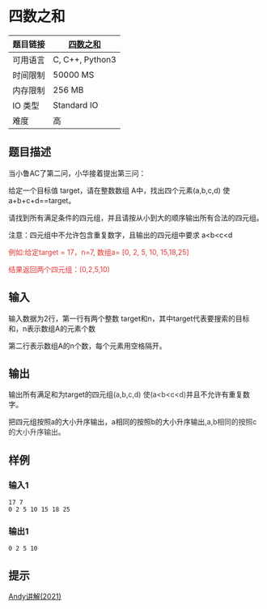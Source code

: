 # 四数之和

| 题目链接 | [四数之和](http://xmuoj.com/problem/NQ060) |
| --- | --- |
| 可用语言 | C, C++, Python3 |
| 时间限制 | 50000 MS |
| 内存限制 | 256 MB |
| IO 类型 | Standard IO |
| 难度 | 高 |

## 题目描述

<p>当小鲁AC了第二问，小华接着提出第三问：<br /></p><p>给定一个目标值 target，请在整数数组 A中，找出四个元素(a,b,c,d) 使a+b+c+d==target。<br /></p><p>请找到所有满足条件的四元组，并且请按从小到大的顺序输出所有合法的四元组。</p><p>注意：四元组中不允许包含重复数字，且输出的四元组中要求 a&lt;b&lt;c&lt;d</p><p><span style="color: rgb(227, 55, 55);">例如:给定target = 17，n=7, 数组a= [0, 2, 5, 10, 15,18,25]</span></p><p><span style="color: rgb(227, 55, 55);">结果返回两个四元组：(0,2,5,10)</span></p>

## 输入

<p>输入数据为2行，第一行有两个整数 target和n，其中target代表要搜索的目标和，n表示数组A的元素个数</p><p>第二行表示数组A的n个数，每个元素用空格隔开。</p>

## 输出

<p>输出所有满足和为target的四元组<span style="color: rgb(51, 51, 51);">(a,b,c,d) 使(a&lt;b&lt;c&lt;d)</span>并且不允许有重复数字。<br /></p><p>把四元组按照a的大小升序输出，a相同的按照b的大小升序输出,<span style="color: rgb(51, 51, 51);">a,b相同的按照c的大小升序输出</span>。</p>

## 样例

### 输入1

```
17 7
0 2 5 10 15 18 25 
```

### 输出1

```
0 2 5 10
```

## 提示

<p><a href="https://www.bilibili.com/video/BV1nV411Y7wF/" target="_blank">Andy讲解(2021)</a><br /></p>

